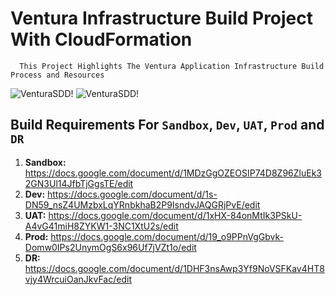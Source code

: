 # Ventura Infrastructure Build Project With CloudFormation
      This Project Highlights The Ventura Application Infrastructure Build Process and Resources
![VenturaSDD!](https://lucid.app/publicSegments/view/5dac4424-ece4-4a17-89ed-75d58c13b3e1/image.png)
![VenturaSDD!](https://lucid.app/publicSegments/view/bfabe03b-9d53-4074-99e2-3d25556bc9c4/image.png)
## Build Requirements For `Sandbox`, `Dev`, `UAT`, `Prod` and `DR`
1. **Sandbox:** https://docs.google.com/document/d/1MDzGgOZEOSIP74D8Z96ZluEk32GN3Ul14JfbTjGgsTE/edit
2. **Dev:** https://docs.google.com/document/d/1s-DN59_nsZ4UMzbxLqYRnbkhaB2P9IsndvJAQGRjPvE/edit
3. **UAT:** https://docs.google.com/document/d/1xHX-84onMtIk3PSkU-A4vG41miH8ZYKW1-3NC1XtU2s/edit
4. **Prod:** https://docs.google.com/document/d/19_o9PPnVgGbvk-Domw0IPs2UnymOgS6x96Uf7jVZt1o/edit
5. **DR:** https://docs.google.com/document/d/1DHF3nsAwp3Yf9NoVSFKav4HT8vjy4WrcuiOanJkvFac/edit


